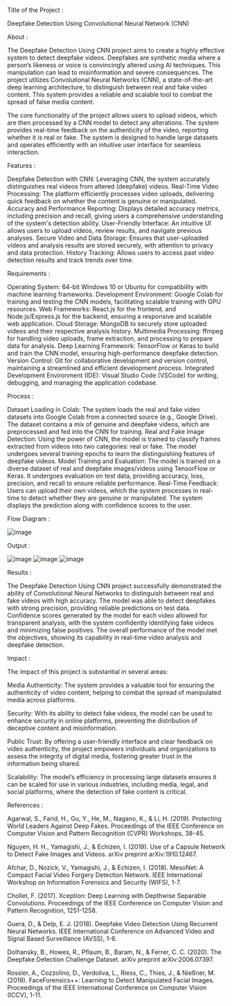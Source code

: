 Title of the Project :

Deepfake Detection Using Convolutional Neural Network (CNN)

About :

The Deepfake Detection Using CNN project aims to create a highly effective system to detect deepfake videos. Deepfakes are synthetic media where a person’s likeness or voice is convincingly altered using AI techniques. This manipulation can lead to misinformation and severe consequences. The project utilizes Convolutional Neural Networks (CNN), a state-of-the-art deep learning architecture, to distinguish between real and fake video content. This system provides a reliable and scalable tool to combat the spread of false media content.

The core functionality of the project allows users to upload videos, which are then processed by a CNN model to detect any alterations. The system provides real-time feedback on the authenticity of the video, reporting whether it is real or fake. The system is designed to handle large datasets and operates efficiently with an intuitive user interface for seamless interaction.

Features :

Deepfake Detection with CNN: Leveraging CNN, the system accurately distinguishes real videos from altered (deepfake) videos.
Real-Time Video Processing: The platform efficiently processes video uploads, delivering quick feedback on whether the content is genuine or manipulated.
Accuracy and Performance Reporting: Displays detailed accuracy metrics, including precision and recall, giving users a comprehensive understanding of the system's detection ability.
User-Friendly Interface: An intuitive UI allows users to upload videos, review results, and navigate previous analyses.
Secure Video and Data Storage: Ensures that user-uploaded videos and analysis results are stored securely, with attention to privacy and data protection.
History Tracking: Allows users to access past video detection results and track trends over time.

Requirements :

Operating System: 64-bit Windows 10 or Ubuntu for compatibility with machine learning frameworks.
Development Environment: Google Colab for training and testing the CNN models, facilitating scalable training with GPU resources.
Web Frameworks: React.js for the frontend, and Node.js/Express.js for the backend, ensuring a responsive and scalable web application.
Cloud Storage: MongoDB to securely store uploaded videos and their respective analysis history.
Multimedia Processing: ffmpeg for handling video uploads, frame extraction, and processing to prepare data for analysis.
Deep Learning Framework: TensorFlow or Keras to build and train the CNN model, ensuring high-performance deepfake detection.
Version Control: Git for collaborative development and version control, maintaining a streamlined and efficient development process.
Integrated Development Environment (IDE): Visual Studio Code (VSCode) for writing, debugging, and managing the application codebase.

Process :

Dataset Loading in Colab: The system loads the real and fake video datasets into Google Colab from a connected source (e.g., Google Drive). The dataset contains a mix of genuine and deepfake videos, which are preprocessed and fed into the CNN for training.
Real and Fake Image Detection: Using the power of CNN, the model is trained to classify frames extracted from videos into two categories: real or fake. The model undergoes several training epochs to learn the distinguishing features of deepfake videos.
Model Training and Evaluation: The model is trained on a diverse dataset of real and deepfake images/videos using TensorFlow or Keras. It undergoes evaluation on test data, providing accuracy, loss, precision, and recall to ensure reliable performance.
Real-Time Feedback: Users can upload their own videos, which the system processes in real-time to detect whether they are genuine or manipulated. The system displays the prediction along with confidence scores to the user.

Flow Diagram :

![image](https://github.com/user-attachments/assets/31a1d593-b3d8-4e16-af20-72166c40dbc9)

Output :


![image](https://github.com/user-attachments/assets/e047d7c1-ea57-427e-9858-c809a8d6169a)
![image](https://github.com/user-attachments/assets/87ba8f4a-7ad9-4cce-84a3-a111f2257106)
![image](https://github.com/user-attachments/assets/64e204a5-2789-480e-b669-3414e3e075c1)

Results :

The Deepfake Detection Using CNN project successfully demonstrated the ability of Convolutional Neural Networks to distinguish between real and fake videos with high accuracy. The model was able to detect deepfakes with strong precision, providing reliable predictions on test data. Confidence scores generated by the model for each video allowed for transparent analysis, with the system confidently identifying fake videos and minimizing false positives. The overall performance of the model met the objectives, showing its capability in real-time video analysis and deepfake detection.

Impact :

The impact of this project is substantial in several areas:

Media Authenticity: The system provides a valuable tool for ensuring the authenticity of video content, helping to combat the spread of manipulated media across platforms.

Security: With its ability to detect fake videos, the model can be used to enhance security in online platforms, preventing the distribution of deceptive content and misinformation.

Public Trust: By offering a user-friendly interface and clear feedback on video authenticity, the project empowers individuals and organizations to assess the integrity of digital media, fostering greater trust in the information being shared.

Scalability: The model’s efficiency in processing large datasets ensures it can be scaled for use in various industries, including media, legal, and social platforms, where the detection of fake content is critical.

References :


Agarwal, S., Farid, H., Gu, Y., He, M., Nagano, K., & Li, H. (2019). Protecting World Leaders Against Deep Fakes. Proceedings of the IEEE Conference on Computer Vision and Pattern Recognition (CVPR) Workshops, 38-45.

Nguyen, H. H., Yamagishi, J., & Echizen, I. (2019). Use of a Capsule Network to Detect Fake Images and Videos. arXiv preprint arXiv:1910.12467.

Afchar, D., Nozick, V., Yamagishi, J., & Echizen, I. (2018). MesoNet: A Compact Facial Video Forgery Detection Network. IEEE International Workshop on Information Forensics and Security (WIFS), 1-7.

Chollet, F. (2017). Xception: Deep Learning with Depthwise Separable Convolutions. Proceedings of the IEEE Conference on Computer Vision and Pattern Recognition, 1251-1258.

Guera, D., & Delp, E. J. (2018). Deepfake Video Detection Using Recurrent Neural Networks. IEEE International Conference on Advanced Video and Signal Based Surveillance (AVSS), 1-6.

Dolhansky, B., Howes, R., Pflaum, B., Baram, N., & Ferrer, C. C. (2020). The Deepfake Detection Challenge Dataset. arXiv preprint arXiv:2006.07397.

Rossler, A., Cozzolino, D., Verdoliva, L., Riess, C., Thies, J., & Nießner, M. (2019). FaceForensics++: Learning to Detect Manipulated Facial Images. Proceedings of the IEEE International Conference on Computer Vision (ICCV), 1-11.





